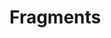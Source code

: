 <!-- .slide:    data-background-color="#699f00" -->
<!-- .slide:    class="center center-horizontal" -->
<!-- .slide:    data-transition="convex" -->

# Fragments